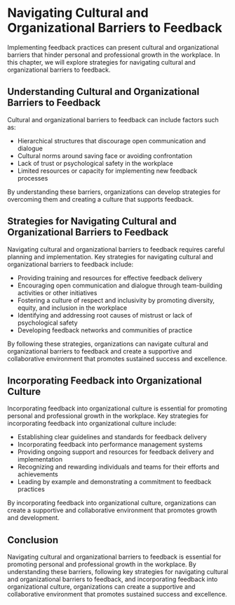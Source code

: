 Navigating Cultural and Organizational Barriers to Feedback
========================================================================================================================

Implementing feedback practices can present cultural and organizational barriers that hinder personal and professional growth in the workplace. In this chapter, we will explore strategies for navigating cultural and organizational barriers to feedback.

Understanding Cultural and Organizational Barriers to Feedback
--------------------------------------------------------------

Cultural and organizational barriers to feedback can include factors such as:

* Hierarchical structures that discourage open communication and dialogue
* Cultural norms around saving face or avoiding confrontation
* Lack of trust or psychological safety in the workplace
* Limited resources or capacity for implementing new feedback processes

By understanding these barriers, organizations can develop strategies for overcoming them and creating a culture that supports feedback.

Strategies for Navigating Cultural and Organizational Barriers to Feedback
--------------------------------------------------------------------------

Navigating cultural and organizational barriers to feedback requires careful planning and implementation. Key strategies for navigating cultural and organizational barriers to feedback include:

* Providing training and resources for effective feedback delivery
* Encouraging open communication and dialogue through team-building activities or other initiatives
* Fostering a culture of respect and inclusivity by promoting diversity, equity, and inclusion in the workplace
* Identifying and addressing root causes of mistrust or lack of psychological safety
* Developing feedback networks and communities of practice

By following these strategies, organizations can navigate cultural and organizational barriers to feedback and create a supportive and collaborative environment that promotes sustained success and excellence.

Incorporating Feedback into Organizational Culture
--------------------------------------------------

Incorporating feedback into organizational culture is essential for promoting personal and professional growth in the workplace. Key strategies for incorporating feedback into organizational culture include:

* Establishing clear guidelines and standards for feedback delivery
* Incorporating feedback into performance management systems
* Providing ongoing support and resources for feedback delivery and implementation
* Recognizing and rewarding individuals and teams for their efforts and achievements
* Leading by example and demonstrating a commitment to feedback practices

By incorporating feedback into organizational culture, organizations can create a supportive and collaborative environment that promotes growth and development.

Conclusion
----------

Navigating cultural and organizational barriers to feedback is essential for promoting personal and professional growth in the workplace. By understanding these barriers, following key strategies for navigating cultural and organizational barriers to feedback, and incorporating feedback into organizational culture, organizations can create a supportive and collaborative environment that promotes sustained success and excellence.
